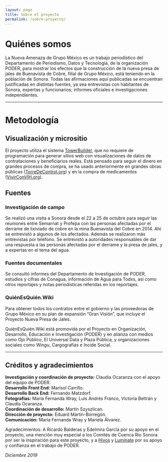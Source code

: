 ```yaml
---
layout: page
title: Sobre el proyecto
permalink: /sobre-proyecto/
---
```


# Quiénes somos

La Nueva Amenaza de Grupo México es un trabajo periodístico del Departamento de Periodismo, Datos y Tecnología, de la organización PODER, para mostrar los efectos que la construcción de la nueva presa de jales de Buenavista de Cobre, filial de Grupo México, está teniendo en la población de Sonora. Todas las afirmaciones aquí publicadas se encuentran justificadas en distintas fuentes, ya sea entrevistas con habitantes de Sonora, expertas y funcionarios; informes oficiales e investigaciones independientes. 

--- 

# Metodología

## Visualización y micrositio

El proyecto utiliza el sistema [TowerBuilder](https://towerbuilder.readthedocs.io/es/latest/),  que no requiere de programación para generar sitios web con visualizaciones de datos de contrataciones y beneficiarios reales. Está pensado para seguir el dinero en grandes procesos de compra, se ha usado anteriormente en grandes obras públicas ([TorreDeControl.org](https://torredecontrol.projectpoder.org/)) y en la compra de medicamentos ([VivirConVIH.org](http://livingwithhiv.org/)).
  
  
## Fuentes

### Investigación de campo

Se realizó una visita a Sonora desde el 22 a 25 de octubre para seguir las reuniones entre Semarnat y Profepa con las personas afectadas por el derrame de lixiviado de cobre en la mina Buenavista del Cobre en 2014. Ahí se entrevistó a algunos de los afectados. Además se realizaron más entrevistas por teléfono.
Se entrevistó a autoridades responsables de dar una respuesta a las personas afectadas por el derrame y la presa de jales, y a expertas en el tema del agua.

### Fuentes documentales

Se consultó informes del Departamento de Investigación de PODER, estudios y cifras de Conagua, información de Agua para Todxs, así como otros reportajes y notas periodísticas referidas en los reportajes.

### QuiénEsQuién.Wiki

Para obtener todos los contratos entre el gobierno y las proveedoras de Grupo México en su plan de expansión “Gran Visión”, que incluye el Proyecto Nueva Presa de Jales. 

QuiénEsQuién.Wiki está promovida por el Proyecto en Organización, Desarrollo, Educación e Investigación (PODER) y en alianza con medios como Ojo Público, El Universal Data y Plaza Pública, y organizaciones sociales como Wingu, Cargografías e Incide Social.

---
  
## Créditos y agradecimientos

**Investigación y coordinación de proyecto:** Claudia Ocaranza con el apoyo del equipo de PODER.    
**Desarrollo Front End:** Marisol Carrillo.  
**Desarrollo Back End:** Fernando Matzdorf.  
**Fotografías:** María Fernanda Wray, Luis Andrés Franco, Victoria Beltrán y Claudia Ocaranza.  
**Coordinación de desarrollo:** Martín Szyszlican.  
**Dirección de proyecto:** Eduard Martín-Borregón.  
**Comunicación:** María Fernanda Wray y Mariela Álvarez.  

Agradecimientos: A Ricardo Balderas y Edelmira García por su apoyo en el proyecto, una mención muy especial a los Comités de Cuenca Río Sonora por ser la inspiración para este proyecto, y a [Hivos](https://www.hivos.org/) y [Luminate](https://luminategroup.com/) por su apoyo y confianza en el trabajo de PODER.

*Diciembre 2019*
